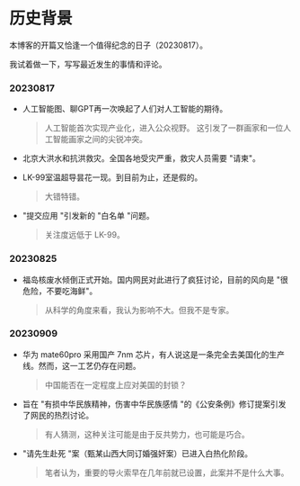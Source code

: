 # 历史背景

本博客的开篇又恰逢一个值得纪念的日子（20230817）。

我试着做一下，写写最近发生的事情和评论。

### 20230817

- 人工智能图、聊GPT再一次唤起了人们对人工智能的期待。  
  > 人工智能首次实现产业化，进入公众视野。 这引发了一群画家和一位人工智能画家之间的尖锐冲突。

- 北京大洪水和抗洪救灾。全国各地受灾严重，救灾人员需要 "请柬"。

- LK-99室温超导昙花一现。到目前为止，还是假的。  
  > 大错特错。

- "提交应用 "引发新的 "白名单 "问题。  
  > 关注度远低于 LK-99。

### 20230825

- 福岛核废水倾倒正式开始。国内网民对此进行了疯狂讨论，目前的风向是 "很危险，不要吃海鲜"。  
  > 从科学的角度来看，我认为影响不大。但我不是专家。

### 20230909

- 华为 mate60pro 采用国产 7nm 芯片，有人说这是一条完全去美国化的生产线。然而，这一工艺仍存在问题。  
  > 中国能否在一定程度上应对美国的封锁？

- 旨在 "有损中华民族精神，伤害中华民族感情 "的《公安条例》修订提案引发了网民的热烈讨论。  
  > 有人猜测，这种关注可能是由于反共势力，也可能是巧合。

- "请先生赴死 "案（甄某山西大同订婚强奸案）已进入白热化阶段。  
  > 笔者认为，重要的导火索早在几年前就已设置，此案并不是什么大事。
